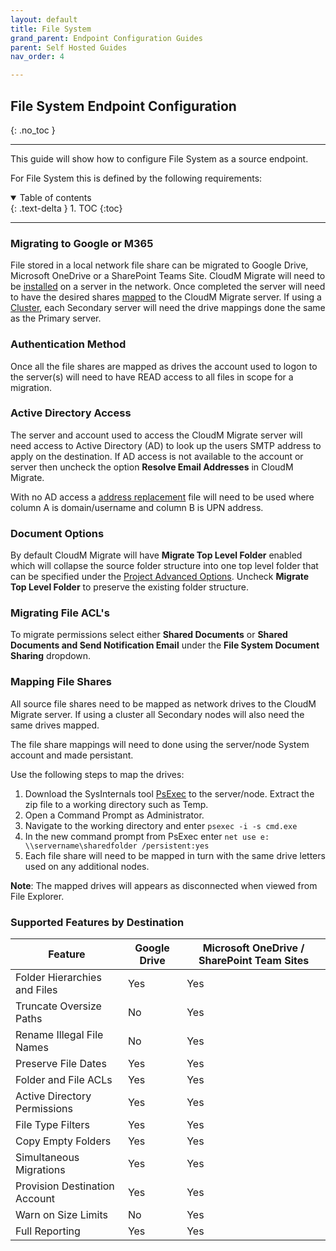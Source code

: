 ```yaml
---
layout: default
title: File System
grand_parent: Endpoint Configuration Guides
parent: Self Hosted Guides
nav_order: 4

---
```


## File System Endpoint Configuration
{: .no_toc }

---

This guide will show how to configure File System as a source endpoint. 

For File System this is defined by the following requirements:

<a name="top"></a>
<details open markdown="block">
  <summary>
    Table of contents
  </summary>
  {: .text-delta }
1. TOC
{:toc}
</details>

---

### Migrating to Google or M365

File stored in a local network file share can be migrated to Google Drive, Microsoft OneDrive or a SharePoint Teams Site. CloudM Migrate will need to be <a href="https://cloudm-migrate.github.io/documentation/Endpoint-Configuration-Guides/SelfHostedGuides.html">installed</a> on a server in the network. Once completed the server will need to have the desired shares <a href="https://docs.cloudm.io/Endpoint-Configuration-Guides/FileSystem.html#mapping-file-shares"> mapped</a> to the CloudM Migrate server. If using a <a href="https://cloudm-migrate.github.io/documentation/Endpoint-Configuration-Guides/SelfHostedGuides.html#clustering">Cluster</a>, each Secondary server will need the drive mappings done the same as the Primary server. 

### Authentication Method

Once all the file shares are mapped as drives the account used to logon to the server(s) will need to have READ access to all files in scope for a migration. 

### Active Directory Access

The server and account used to access the CloudM Migrate server will need access to Active Directory (AD) to look up the users SMTP address to apply on the destination. If AD access is not available to the account or server then uncheck the option **Resolve Email Addresses** in CloudM Migrate. 

With no AD access a <a href="https://cloudm-migrate.github.io/documentation/Engineering-Reference/ProjectAdvancedOptions.html#address-replacement">address replacement</a> file will need to be used where column A is domain/username and column B is UPN address. 

### Document Options

By default CloudM Migrate will have **Migrate Top Level Folder** enabled which will collapse the source folder structure into one top level folder that can be specified under the <a href="https://cloudm-migrate.github.io/documentation/Engineering-Reference/ProjectAdvancedOptions.html#top-level-folder-">Project Advanced Options</a>. Uncheck **Migrate Top Level Folder** to preserve the existing folder structure. 

### Migrating File ACL's

To migrate permissions select either **Shared Documents** or **Shared Documents and Send Notification Email** under the **File System Document Sharing** dropdown. 

### Mapping File Shares 

All source file shares need to be mapped as network drives to the CloudM Migrate server. If using a cluster all Secondary nodes will also need the same drives mapped. 

The file share mappings will need to done using the server/node System account and made persistant. 

Use the following steps to map the drives: 

1. Download the SysInternals tool <a href="https://learn.microsoft.com/en-gb/sysinternals/downloads/psexec">PsExec</a> to the server/node. Extract the zip file to a working directory such as Temp. 
2. Open a Command Prompt as Administrator. 
3. Navigate to the working directory and enter `psexec -i -s cmd.exe`
4. In the new command prompt from PsExec enter `net use e: \\servername\sharedfolder /persistent:yes`
5. Each file share will need to be mapped in turn with the same drive letters used on any additional nodes.

**Note**: The mapped drives will appears as disconnected when viewed from File Explorer. 

### Supported Features by Destination

| Feature | Google Drive | Microsoft OneDrive / SharePoint Team Sites |
| --- | --- | --- |
| Folder Hierarchies and Files | Yes| Yes |        
| Truncate Oversize Paths | No | Yes |         
| Rename Illegal File Names | No | Yes |       
| Preserve File Dates | Yes | Yes | 
| Folder and File ACLs | Yes | Yes | 
| Active Directory Permissions | Yes | Yes | 
| File Type Filters | Yes | Yes |
| Copy Empty Folders | Yes | Yes |
| Simultaneous Migrations | Yes | Yes | 
| Provision Destination Account | Yes | Yes|
| Warn on Size Limits | No | Yes | 
| Full Reporting | Yes | Yes | 


